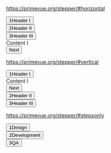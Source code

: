 https://primevue.org/stepper/#horizontal
<div class="p-stepper p-component basis-[50rem]" role="tablist" data-pc-name="stepper" pc1_17="" data-pc-section="root"><!----><div class="p-steplist" data-pc-name="steplist" pc1_18="" data-pc-section="root"><div class="p-step p-step-active" aria-current="step" role="presentation" data-p-active="true" data-p-disabled="false" data-p="active" data-pc-name="step" pc1_19="" data-pc-section="root"><button id="pv_id_1_17_step_1" class="p-step-header" role="tab" type="button" aria-controls="pv_id_1_17_steppanel_1" data-p="active" data-pc-section="header"><span class="p-step-number" data-p="active" data-pc-section="number">1</span><span class="p-step-title" data-p="active" data-pc-section="title">Header I</span></button><span class="p-stepper-separator" data-pc-section="separator" data-p="active"></span></div><div class="p-step" role="presentation" data-p-active="false" data-p-disabled="false" data-p="" data-pc-name="step" pc1_20="" data-pc-section="root"><button id="pv_id_1_17_step_2" class="p-step-header" role="tab" type="button" aria-controls="pv_id_1_17_steppanel_2" data-p="" data-pc-section="header"><span class="p-step-number" data-p="" data-pc-section="number">2</span><span class="p-step-title" data-p="" data-pc-section="title">Header II</span></button><span class="p-stepper-separator" data-pc-section="separator" data-p=""></span></div><div class="p-step" role="presentation" data-p-active="false" data-p-disabled="false" data-p="" data-pc-name="step" pc1_21="" data-pc-section="root"><button id="pv_id_1_17_step_3" class="p-step-header" role="tab" type="button" aria-controls="pv_id_1_17_steppanel_3" data-p="" data-pc-section="header"><span class="p-step-number" data-p="" data-pc-section="number">3</span><span class="p-step-title" data-p="" data-pc-section="title">Header III</span></button><!----></div></div><div class="p-steppanels" data-pc-name="steppanels" pc1_22="" data-pc-section="root"><div id="pv_id_1_17_steppanel_1" class="p-steppanel" role="tabpanel" aria-controls="pv_id_1_17_step_1" data-pc-name="steppanel" pc1_23="" data-pc-section="root"><div class="flex flex-col h-48"><div class="border-2 border-dashed border-surface-200 dark:border-surface-700 rounded bg-surface-50 dark:bg-surface-950 flex-auto flex justify-center items-center font-medium">Content I</div></div><div class="flex pt-6 justify-end"><button class="p-button p-component" data-p="" type="button" aria-label="Next" data-pc-name="button" data-p-disabled="false" pc1_24="" data-pc-section="root"><span class="p-button-icon p-button-icon-right pi pi-arrow-right" data-p="right" data-pc-section="icon"></span><span class="p-button-label" data-pc-section="label" data-p="">Next</span><!----></button></div></div><div id="pv_id_1_17_steppanel_2" class="p-steppanel" role="tabpanel" aria-controls="pv_id_1_17_step_2" data-pc-name="steppanel" pc1_25="" data-pc-section="root" style="display: none;"><div class="flex flex-col h-48"><div class="border-2 border-dashed border-surface-200 dark:border-surface-700 rounded bg-surface-50 dark:bg-surface-950 flex-auto flex justify-center items-center font-medium">Content II</div></div><div class="flex pt-6 justify-between"><button class="p-button p-component p-button-secondary" data-p="" type="button" aria-label="Back" data-pc-name="button" data-p-disabled="false" data-p-severity="secondary" pc1_26="" data-pc-section="root"><span class="p-button-icon p-button-icon-left pi pi-arrow-left" data-p="left" data-pc-section="icon"></span><span class="p-button-label" data-pc-section="label" data-p="">Back</span><!----></button><button class="p-button p-component" data-p="" type="button" aria-label="Next" data-pc-name="button" data-p-disabled="false" pc1_27="" data-pc-section="root"><span class="p-button-icon p-button-icon-right pi pi-arrow-right" data-p="right" data-pc-section="icon"></span><span class="p-button-label" data-pc-section="label" data-p="">Next</span><!----></button></div></div><div id="pv_id_1_17_steppanel_3" class="p-steppanel" role="tabpanel" aria-controls="pv_id_1_17_step_3" data-pc-name="steppanel" pc1_28="" data-pc-section="root" style="display: none;"><div class="flex flex-col h-48"><div class="border-2 border-dashed border-surface-200 dark:border-surface-700 rounded bg-surface-50 dark:bg-surface-950 flex-auto flex justify-center items-center font-medium">Content III</div></div><div class="pt-6"><button class="p-button p-component p-button-secondary" data-p="" type="button" aria-label="Back" data-pc-name="button" data-p-disabled="false" data-p-severity="secondary" pc1_29="" data-pc-section="root"><span class="p-button-icon p-button-icon-left pi pi-arrow-left" data-p="left" data-pc-section="icon"></span><span class="p-button-label" data-pc-section="label" data-p="">Back</span><!----></button></div></div></div><!----></div>

<template>
    <div class="card flex justify-center">
        <Stepper value="1" class="basis-[50rem]">
            <StepList>
                <Step value="1">Header I</Step>
                <Step value="2">Header II</Step>
                <Step value="3">Header III</Step>
            </StepList>
            <StepPanels>
                <StepPanel v-slot="{ activateCallback }" value="1">
                    <div class="flex flex-col h-48">
                        <div class="border-2 border-dashed border-surface-200 dark:border-surface-700 rounded bg-surface-50 dark:bg-surface-950 flex-auto flex justify-center items-center font-medium">Content I</div>
                    </div>
                    <div class="flex pt-6 justify-end">
                        <Button label="Next" icon="pi pi-arrow-right" iconPos="right" @click="activateCallback('2')" />
                    </div>
                </StepPanel>
                <StepPanel v-slot="{ activateCallback }" value="2">
                    <div class="flex flex-col h-48">
                        <div class="border-2 border-dashed border-surface-200 dark:border-surface-700 rounded bg-surface-50 dark:bg-surface-950 flex-auto flex justify-center items-center font-medium">Content II</div>
                    </div>
                    <div class="flex pt-6 justify-between">
                        <Button label="Back" severity="secondary" icon="pi pi-arrow-left" @click="activateCallback('1')" />
                        <Button label="Next" icon="pi pi-arrow-right" iconPos="right" @click="activateCallback('3')" />
                    </div>
                </StepPanel>
                <StepPanel v-slot="{ activateCallback }" value="3">
                    <div class="flex flex-col h-48">
                        <div class="border-2 border-dashed border-surface-200 dark:border-surface-700 rounded bg-surface-50 dark:bg-surface-950 flex-auto flex justify-center items-center font-medium">Content III</div>
                    </div>
                    <div class="pt-6">
                        <Button label="Back" severity="secondary" icon="pi pi-arrow-left" @click="activateCallback('2')" />
                    </div>
                </StepPanel>
            </StepPanels>
        </Stepper>
    </div>
</template>


https://primevue.org/stepper/#vertical
<div class="p-stepper p-component" role="tablist" data-pc-name="stepper" pc1_30="" data-pc-section="root"><!----><div class="p-stepitem p-stepitem-active" data-p-active="true" data-pc-name="stepitem" pc1_31="" data-pc-section="root"><div class="p-step p-step-active" aria-current="step" role="presentation" data-p-active="true" data-p-disabled="false" data-p="active vertical" data-pc-name="step" pc1_32="" data-pc-section="root"><button id="pv_id_1_30_step_1" class="p-step-header" role="tab" type="button" aria-controls="pv_id_1_30_steppanel_1" data-p="active vertical" data-pc-section="header"><span class="p-step-number" data-p="active vertical" data-pc-section="number">1</span><span class="p-step-title" data-p="active vertical" data-pc-section="title">Header I</span></button><!----></div><div id="pv_id_1_30_steppanel_1" class="p-steppanel p-steppanel-active" role="tabpanel" aria-controls="pv_id_1_30_step_1" data-p="vertical" data-pc-name="steppanel" pc1_33="" data-pc-section="root"><span class="p-stepper-separator" data-pc-section="separator" data-p="vertical"></span><div class="p-steppanel-content" data-p="vertical" data-pc-section="content"><div class="flex flex-col h-48"><div class="border-2 border-dashed border-surface-200 dark:border-surface-700 rounded bg-surface-50 dark:bg-surface-950 flex-auto flex justify-center items-center font-medium">Content I</div></div><div class="py-6"><button class="p-button p-component" data-p="" type="button" aria-label="Next" data-pc-name="button" data-p-disabled="false" pc1_34="" data-pc-section="root"><!----><span class="p-button-label" data-pc-section="label" data-p="">Next</span><!----></button></div></div></div></div><div class="p-stepitem" data-p-active="false" data-pc-name="stepitem" pc1_35="" data-pc-section="root"><div class="p-step" role="presentation" data-p-active="false" data-p-disabled="false" data-p="vertical" data-pc-name="step" pc1_36="" data-pc-section="root"><button id="pv_id_1_30_step_2" class="p-step-header" role="tab" type="button" aria-controls="pv_id_1_30_steppanel_2" data-p="vertical" data-pc-section="header"><span class="p-step-number" data-p="vertical" data-pc-section="number">2</span><span class="p-step-title" data-p="vertical" data-pc-section="title">Header II</span></button><!----></div><div id="pv_id_1_30_steppanel_2" class="p-steppanel" role="tabpanel" aria-controls="pv_id_1_30_step_2" data-p="vertical" data-pc-name="steppanel" pc1_37="" data-pc-section="root" style="display: none;"><span class="p-stepper-separator" data-pc-section="separator" data-p="vertical"></span><div class="p-steppanel-content" data-p="vertical" data-pc-section="content"><div class="flex flex-col h-48"><div class="border-2 border-dashed border-surface-200 dark:border-surface-700 rounded bg-surface-50 dark:bg-surface-950 flex-auto flex justify-center items-center font-medium">Content II</div></div><div class="flex py-6 gap-2"><button class="p-button p-component p-button-secondary" data-p="" type="button" aria-label="Back" data-pc-name="button" data-p-disabled="false" data-p-severity="secondary" pc1_38="" data-pc-section="root"><!----><span class="p-button-label" data-pc-section="label" data-p="">Back</span><!----></button><button class="p-button p-component" data-p="" type="button" aria-label="Next" data-pc-name="button" data-p-disabled="false" pc1_39="" data-pc-section="root"><!----><span class="p-button-label" data-pc-section="label" data-p="">Next</span><!----></button></div></div></div></div><div class="p-stepitem" data-p-active="false" data-pc-name="stepitem" pc1_40="" data-pc-section="root"><div class="p-step" role="presentation" data-p-active="false" data-p-disabled="false" data-p="vertical" data-pc-name="step" pc1_41="" data-pc-section="root"><button id="pv_id_1_30_step_3" class="p-step-header" role="tab" type="button" aria-controls="pv_id_1_30_steppanel_3" data-p="vertical" data-pc-section="header"><span class="p-step-number" data-p="vertical" data-pc-section="number">3</span><span class="p-step-title" data-p="vertical" data-pc-section="title">Header III</span></button><!----></div><div id="pv_id_1_30_steppanel_3" class="p-steppanel" role="tabpanel" aria-controls="pv_id_1_30_step_3" data-p="vertical" data-pc-name="steppanel" pc1_42="" data-pc-section="root" style="display: none;"><!----><div class="p-steppanel-content" data-p="vertical" data-pc-section="content"><div class="flex flex-col h-48"><div class="border-2 border-dashed border-surface-200 dark:border-surface-700 rounded bg-surface-50 dark:bg-surface-950 flex-auto flex justify-center items-center font-medium">Content III</div></div><div class="py-6"><button class="p-button p-component p-button-secondary" data-p="" type="button" aria-label="Back" data-pc-name="button" data-p-disabled="false" data-p-severity="secondary" pc1_43="" data-pc-section="root"><!----><span class="p-button-label" data-pc-section="label" data-p="">Back</span><!----></button></div></div></div></div><!----></div>

<template>
    <div class="card">
        <Stepper value="1">
            <StepItem value="1">
                <Step>Header I</Step>
                <StepPanel v-slot="{ activateCallback }">
                    <div class="flex flex-col h-48">
                        <div class="border-2 border-dashed border-surface-200 dark:border-surface-700 rounded bg-surface-50 dark:bg-surface-950 flex-auto flex justify-center items-center font-medium">Content I</div>
                    </div>
                    <div class="py-6">
                        <Button label="Next" @click="activateCallback('2')" />
                    </div>
                </StepPanel>
            </StepItem>
            <StepItem value="2">
                <Step>Header II</Step>
                <StepPanel v-slot="{ activateCallback }">
                    <div class="flex flex-col h-48">
                        <div class="border-2 border-dashed border-surface-200 dark:border-surface-700 rounded bg-surface-50 dark:bg-surface-950 flex-auto flex justify-center items-center font-medium">Content II</div>
                    </div>
                    <div class="flex py-6 gap-2">
                        <Button label="Back" severity="secondary" @click="activateCallback('1')" />
                        <Button label="Next" @click="activateCallback('3')" />
                    </div>
                </StepPanel>
            </StepItem>
            <StepItem value="3">
                <Step>Header III</Step>
                <StepPanel v-slot="{ activateCallback }">
                    <div class="flex flex-col h-48">
                        <div class="border-2 border-dashed border-surface-200 dark:border-surface-700 rounded bg-surface-50 dark:bg-surface-950 flex-auto flex justify-center items-center font-medium">Content III</div>
                    </div>
                    <div class="py-6">
                        <Button label="Back" severity="secondary" @click="activateCallback('2')" />
                    </div>
                </StepPanel>
            </StepItem>
        </Stepper>
    </div>
</template>

https://primevue.org/stepper/#stepsonly
<div class="p-steplist" data-pc-name="steplist" pc1_58="" data-pc-section="root"><div class="p-step" role="presentation" data-p-active="false" data-p-disabled="false" data-p="completed" data-pc-name="step" pc1_59="" data-pc-section="root"><button id="pv_id_1_57_step_1" class="p-step-header" role="tab" type="button" aria-controls="pv_id_1_57_steppanel_1" data-p="completed" data-pc-section="header"><span class="p-step-number" data-p="completed" data-pc-section="number">1</span><span class="p-step-title" data-p="completed" data-pc-section="title">Design</span></button><span class="p-stepper-separator" data-pc-section="separator" data-p="completed"></span></div><div class="p-step" role="presentation" data-p-active="false" data-p-disabled="false" data-p="completed" data-pc-name="step" pc1_60="" data-pc-section="root"><button id="pv_id_1_57_step_2" class="p-step-header" role="tab" type="button" aria-controls="pv_id_1_57_steppanel_2" data-p="completed" data-pc-section="header"><span class="p-step-number" data-p="completed" data-pc-section="number">2</span><span class="p-step-title" data-p="completed" data-pc-section="title">Development</span></button><span class="p-stepper-separator" data-pc-section="separator" data-p="completed"></span></div><div class="p-step p-step-active" role="presentation" data-p-active="true" data-p-disabled="false" data-p="active" data-pc-name="step" pc1_61="" data-pc-section="root" aria-current="step"><button id="pv_id_1_57_step_3" class="p-step-header" role="tab" type="button" aria-controls="pv_id_1_57_steppanel_3" data-p="active" data-pc-section="header"><span class="p-step-number" data-p="active" data-pc-section="number">3</span><span class="p-step-title" data-p="active" data-pc-section="title">QA</span></button><!----></div></div>

<template>
    <div class="card flex justify-center">
        <Stepper value="1" class="basis-[50rem]">
            <StepList>
                <Step value="1">Design</Step>
                <Step value="2">Development</Step>
                <Step value="3">QA</Step>
            </StepList>
        </Stepper>
    </div>
</template>

